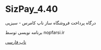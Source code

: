 # SizPay_4.40
درگاه پرداخت فروشگاه ساز ناپ کامرس - سیزپی

برنامه نویسی توسط nopfarsi.ir

<a href="http://nopfarsi.ir">ناپ فارسی</a>
